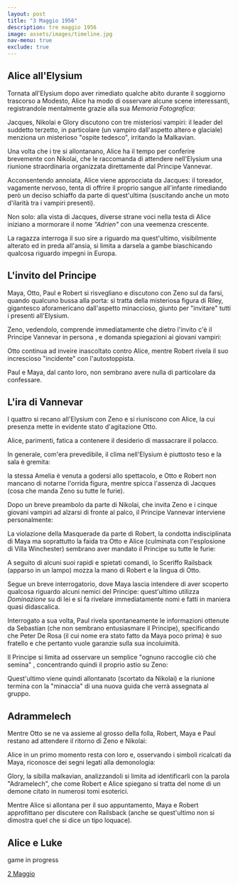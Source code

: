 ```yaml
---
layout: post
title: "3 Maggio 1956"
description: tre maggio 1956
image: assets/images/timeline.jpg
nav-menu: true
exclude: true
---
```


## Alice all'Elysium

Tornata all'Elysium dopo aver rimediato qualche abito durante il soggiorno trascorso  a Modesto, Alice ha modo di osservare alcune scene interessanti, registrandole mentalmente grazie alla sua _Memoria Fotografica_:

Jacques, Nikolai e Glory discutono con tre misteriosi vampiri: il leader del suddetto terzetto, in particolare (un vampiro dall'aspetto altero e glaciale) menziona un misterioso "ospite tedesco", irritando la Malkavian.

Una volta che i tre si allontanano, Alice ha il tempo per conferire brevemente con Nikolai, che le raccomanda di attendere nell'Elysium una riunione straordinaria organizzata direttamente dal Principe Vannevar.

Acconsentendo annoiata, Alice viene approcciata da Jacques: il toreador, vagamente nervoso, tenta di offrire il proprio sangue all'infante rimediando però un deciso schiaffo da parte di quest'ultima (suscitando anche un moto d'ilarità tra i vampiri presenti).

Non solo: alla vista di Jacques, diverse strane voci nella testa di Alice iniziano a mormorare il nome _"Adrien"_ con una veemenza crescente.

La ragazza interroga il suo sire a riguardo ma quest'ultimo, visibilmente alterato ed in preda all'ansia, si limita a darsela a gambe biaschicando qualcosa riguardo impegni in Europa.

## L'invito del Principe

Maya, Otto, Paul e Robert si risvegliano e discutono con Zeno sul da farsi, quando qualcuno bussa alla porta: si tratta della misteriosa figura di Riley, gigantesco aforamericano dall'aspetto minaccioso, giunto per "invitare" tutti i presenti all'Elysium.

Zeno, vedendolo, comprende immediatamente che dietro l'invito c'è il Principe Vannevar in persona , e domanda spiegazioni ai giovani vampiri: 

Otto continua ad inveire inascoltato contro Alice, mentre Robert rivela il suo increscioso "incidente" con l'autostoppista. 

Paul e Maya, dal canto loro, non sembrano avere nulla di particolare da confessare.

## L'ira di Vannevar

I quattro si recano all'Elysium con Zeno e si riuniscono con Alice, la cui presenza mette in evidente stato d'agitazione Otto. 

Alice, parimenti, fatica a contenere il desiderio di massacrare il polacco.

In generale, com'era prevedibile, il clima nell'Elysium è piuttosto teso e la sala è gremita: 

la stessa Amelia è venuta a godersi allo spettacolo, e Otto e Robert non mancano di notarne l'orrida figura, mentre spicca l'assenza di Jacques (cosa che manda Zeno su tutte le furie).

Dopo un breve preambolo da parte di Nikolai, che invita Zeno e i cinque giovani vampiri ad alzarsi di fronte al palco, il Principe Vannevar interviene personalmente:

La violazione della Masquerade da parte di Robert, la condotta indisciplinata di Maya ma soprattutto la faida tra Otto e Alice (culminata con l'esplosione di Villa Winchester) sembrano aver mandato il Principe su tutte le furie:

A seguito di alcuni suoi rapidi e spietati comandi, lo Sceriffo Railsback (apparso in un lampo) mozza la mano di Robert e la lingua di Otto.

Segue un breve interrogatorio, dove Maya lascia intendere di aver scoperto qualcosa riguardo alcuni nemici del Principe: quest'ultimo utilizza _Dominazione_ su di lei e si fa rivelare immediatamente nomi e fatti in maniera quasi didascalica.

Interrogato a sua volta, Paul rivela spontaneamente le informazioni ottenute da Sebastian (che non sembrano entusiasmare il Principe), specificando che Peter De Rosa (il cui nome era stato fatto da Maya poco prima) è suo fratello e che pertanto vuole garanzie sulla sua incoluimità.

Il Principe si limita ad osservare un semplice "ognuno raccoglie ciò che semina" , concentrando quindi il proprio astio su Zeno: 

Quest'ultimo  viene quindi allontanato (scortato da Nikolai) e la riunione termina con la "minaccia" di una nuova guida che verrà assegnata al gruppo.

## Adrammelech

Mentre Otto se ne va assieme al grosso della folla, Robert, Maya e Paul restano ad attendere il ritorno di Zeno e Nikolai: 

Alice in un primo momento resta con loro e, osservando i simboli ricalcati da Maya, riconosce dei segni legati alla demonologia: 

Glory, la sibilla malkavian, analizzandoli si limita ad identificarli con la parola "Adramelech", che come Robert e Alice spiegano  si tratta del nome di un demone citato in numerosi tomi esoterici.

Mentre Alice si allontana per il suo appuntamento, Maya e Robert approfittano per discutere con Railsback (anche se quest'ultimo non si dimostra quel che si dice un tipo loquace).

## Alice e Luke

game in progress

<a href="2-maggio.html" class="button back">2 Maggio</a>